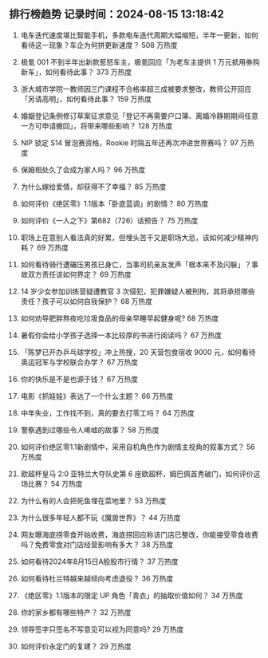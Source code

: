 
## 排行榜趋势 记录时间：2024-08-15 13:18:42
  
  1. 电车迭代速度堪比智能手机，多款电车迭代周期大幅缩短，半年一更新，如何看待这一现象？车企为何拼更新速度？ 508 万热度
    
  2. 极氪 001 不到半年出新款惹怒车主，极氪回应「为老车主提供 1 万元抵用券购新车」，如何看待此事？ 373 万热度
    
  3. 浙大城市学院一教师因三门课程不合格率超三成被要求整改，教师公开回应「另请高明」，如何看待此事？ 159 万热度
    
  4. 婚姻登记条例修订草案征求意见「登记不再需要户口簿、离婚冷静期期间任意一方可申请撤回」，将带来哪些影响？ 128 万热度
    
  5. NIP 锁定 S14 冒泡赛资格，Rookie 时隔五年还再次冲进世界赛吗？ 97 万热度
    
  6. 保姆相处久了会成为家人吗？ 96 万热度
    
  7. 为什么嫁给爱情，却获得不了幸福？ 85 万热度
    
  8. 如何评价《绝区零》1.1版本「卧底蓝调」的剧情？ 80 万热度
    
  9. 如何评价《一人之下》第682（726）话预告？ 75 万热度
    
  10. 职场上在意别人看法真的好累，但埋头苦干又是职场大忌，该如何减少精神内耗？ 69 万热度
    
  11. 如何看待骑行遭碾压男孩已身亡，当事司机亲友发声「根本来不及闪躲」？事故双方责任该如何界定？ 69 万热度
    
  12. 14 岁少女参加训练营疑遭教官 3 次侵犯，犯罪嫌疑人被刑拘，其将承担哪些责任？孩子可以如何自我保护？ 68 万热度
    
  13. 如何劝导肥胖熬夜吃垃圾食品的母亲早睡早起健身呢? 68 万热度
    
  14. 暑假你会给小学孩子选择一本比较厚的书进行阅读吗？ 67 万热度
    
  15. 「陈梦已开办乒乓球学校」冲上热搜，20 天营包食宿收 9000 元，如何看待奥运冠军与学校联合办学？ 67 万热度
    
  16. 你的快乐是不是也源于钱？ 67 万热度
    
  17. 电影《抓娃娃》表达了一个什么主题？ 66 万热度
    
  18. 中年失业，工作找不到，真的要去打零工吗？ 64 万热度
    
  19. 警察遇到过哪些令人唏嘘的故事？ 58 万热度
    
  20. 如何评价绝区零1.1新剧情中，采用自机角色作为剧情主视角的叙事方式？ 56 万热度
    
  21. 欧超杯皇马 2:0 亚特兰大夺队史第 6 座欧超杯，姆巴佩首秀破门，如何评价这场比赛？ 54 万热度
    
  22. 为什么有的人会把死鱼埋在菜地里？ 53 万热度
    
  23. 为什么很多年轻人都不玩《魔兽世界》？ 44 万热度
    
  24. 网友曝海底捞零食开始收费，海底捞回应称该门店已整改，你能接受零食收费吗？免费零食对门店经营影响有多大？ 38 万热度
    
  25. 如何看待2024年8月15日A股股市行情？ 37 万热度
    
  26. 如何看待杜兰特越来越倾向考虑退役？ 36 万热度
    
  27. 《绝区零》1.1版本的限定 UP 角色「青衣」的抽取价值如何？ 34 万热度
    
  28. 你的家乡都有哪些特产？ 32 万热度
    
  29. 领导签字只签名不写意见可以视为同意吗? 29 万热度
    
  30. 如何评价永定门的复建？ 29 万热度
    